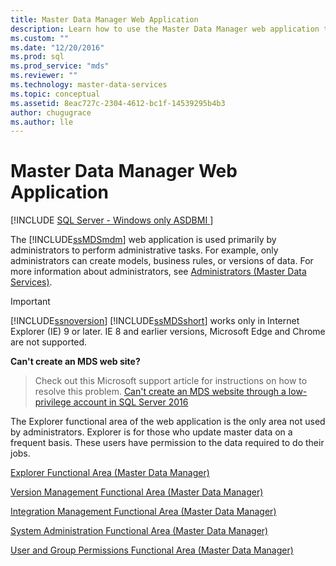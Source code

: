 ```yaml
---
title: Master Data Manager Web Application
description: Learn how to use the Master Data Manager web application to perform administrative tasks for Master Data Services.
ms.custom: ""
ms.date: "12/20/2016"
ms.prod: sql
ms.prod_service: "mds"
ms.reviewer: ""
ms.technology: master-data-services
ms.topic: conceptual
ms.assetid: 8eac727c-2304-4612-bc1f-14539295b4b3
author: chugugrace 
ms.author: lle
---
```

# Master Data Manager Web Application

[!INCLUDE [SQL Server - Windows only ASDBMI  ](../includes/applies-to-version/sql-windows-only-asdbmi.md)]

  The [!INCLUDE[ssMDSmdm](../includes/ssmdsmdm-md.md)] web application is used primarily by administrators to perform administrative tasks. For example, only administrators can create models, business rules, or versions of data. For more information about administrators, see [Administrators &#40;Master Data Services&#41;](../master-data-services/administrators-master-data-services.md).  
  
> [!IMPORTANT]
> [!INCLUDE[ssnoversion](../includes/ssnoversion-md.md)] [!INCLUDE[ssMDSshort](../includes/ssmdsshort-md.md)] works only in Internet Explorer (IE) 9 or later. IE 8  and earlier versions, Microsoft Edge and Chrome are not supported.  
> 
> **Can't create an MDS web site?**
> >Check out this Microsoft support article for instructions on how to resolve this problem.
> [Can't create an MDS website through a low-privilege account in SQL Server 2016](https://aka.ms/mdssupport) 
  
 The Explorer functional area of the web application is the only area not used by administrators. Explorer is for those who update master data on a frequent basis. These users have permission to the data required to do their jobs.  
  
 [Explorer Functional Area &#40;Master Data Manager&#41;](../master-data-services/explorer-functional-area-master-data-manager.md)  
  
 [Version Management Functional Area &#40;Master Data Manager&#41;](../master-data-services/version-management-functional-area-master-data-manager.md)  
  
 [Integration Management Functional Area &#40;Master Data Manager&#41;](../master-data-services/integration-management-functional-area-master-data-manager.md)  
  
 [System Administration Functional Area &#40;Master Data Manager&#41;](../master-data-services/system-administration-functional-area-master-data-manager.md)  
  
 [User and Group Permissions Functional Area &#40;Master Data Manager&#41;](../master-data-services/user-and-group-permissions-functional-area-master-data-manager.md)  
  
  
